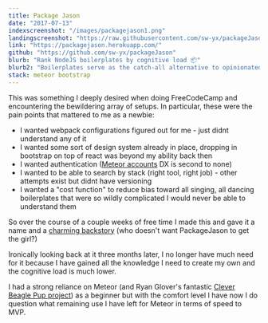 ```yaml
---
title: Package Jason
date: "2017-07-13"
indexscreenshot: "/images/packagejason1.png"
landingscreenshot: "https://raw.githubusercontent.com/sw-yx/packageJason/master/public/fulldemo1.gif"
link: "https://packagejason.herokuapp.com/"
github: "https://github.com/sw-yx/packageJason"
blurb: "Rank NodeJS boilerplates by cognitive load 📦"
blurb2: "Boilerplates serve as the catch-all alternative to opinionated ecosystems like NextJS and CRA, but they can be hard to track and evaluate. PackageJason literally analyzes package.json and other metadata to help rank and filter boilerplates by cognitive load and desired stack."
stack: meteor bootstrap
---
```


This was something I deeply desired when doing FreeCodeCamp and encountering the bewildering array of setups. In particular, these were the pain points that mattered to me as a newbie:

- I wanted webpack configurations figured out for me - just didnt understand any of it
- I wanted some sort of design system already in place, dropping in bootstrap on top of react was beyond my ability back then
- I wanted authentication ([Meteor accounts](https://guide.meteor.com/accounts.html) DX is second to none)
- I wanted to be able to search by stack (right tool, right job) - other attempts exist but didnt have versioning
- I wanted a "cost function" to reduce bias toward all singing, all dancing boilerplates that were so wildly complicated I would never be able to understand them

So over the course of a couple weeks of free time I made this and gave it a name and a [charming backstory](https://github.com/sw-yx/packageJason/blob/master/README.md) (who doesn't want PackageJason to get the girl?)

Ironically looking back at it three months later, I no longer have much need for it because I have gained all the knowledge I need to create my own and the cognitive load is much lower.

I had a strong reliance on Meteor (and Ryan Glover's fantastic [Clever Beagle Pup project](https://cleverbeagle.com/pup/v1/introduction)) as a beginner but with the comfort level I have now I do question what remaining use I have left for Meteor in terms of speed to MVP.